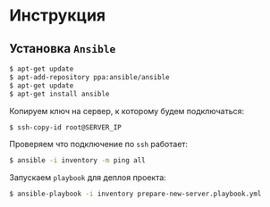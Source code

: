 # Инструкция

## Установка `Ansible`

```bash
$ apt-get update
$ apt-add-repository ppa:ansible/ansible
$ apt-get update
$ apt-get install ansible
```

Копируем ключ на сервер, к которому будем подключаться:

```bash
$ ssh-copy-id root@SERVER_IP
```

Проверяем что подключение по `ssh` работает:

```bash
$ ansible -i inventory -m ping all
```

Запускаем `playbook` для деплоя проекта:

```bash
$ ansible-playbook -i inventory prepare-new-server.playbook.yml
```